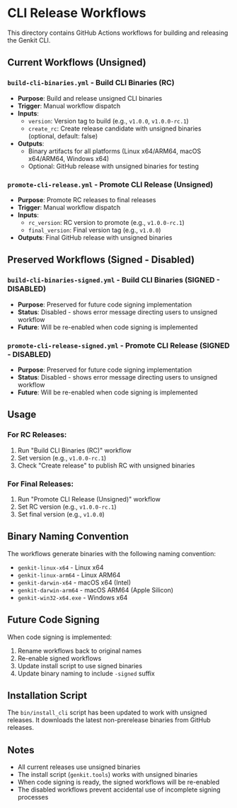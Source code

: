# CLI Release Workflows

This directory contains GitHub Actions workflows for building and releasing the Genkit CLI.

## Current Workflows (Unsigned)

### `build-cli-binaries.yml` - Build CLI Binaries (RC)
- **Purpose**: Build and release unsigned CLI binaries
- **Trigger**: Manual workflow dispatch
- **Inputs**:
  - `version`: Version tag to build (e.g., `v1.0.0`, `v1.0.0-rc.1`)
  - `create_rc`: Create release candidate with unsigned binaries (optional, default: false)
- **Outputs**: 
  - Binary artifacts for all platforms (Linux x64/ARM64, macOS x64/ARM64, Windows x64)
  - Optional: GitHub release with unsigned binaries for testing

### `promote-cli-release.yml` - Promote CLI Release (Unsigned)
- **Purpose**: Promote RC releases to final releases
- **Trigger**: Manual workflow dispatch
- **Inputs**:
  - `rc_version`: RC version to promote (e.g., `v1.0.0-rc.1`)
  - `final_version`: Final version tag (e.g., `v1.0.0`)
- **Outputs**: Final GitHub release with unsigned binaries

## Preserved Workflows (Signed - Disabled)

### `build-cli-binaries-signed.yml` - Build CLI Binaries (SIGNED - DISABLED)
- **Purpose**: Preserved for future code signing implementation
- **Status**: Disabled - shows error message directing users to unsigned workflow
- **Future**: Will be re-enabled when code signing is implemented

### `promote-cli-release-signed.yml` - Promote CLI Release (SIGNED - DISABLED)
- **Purpose**: Preserved for future code signing implementation
- **Status**: Disabled - shows error message directing users to unsigned workflow
- **Future**: Will be re-enabled when code signing is implemented

## Usage

### For RC Releases:
1. Run "Build CLI Binaries (RC)" workflow
2. Set version (e.g., `v1.0.0-rc.1`)
3. Check "Create release" to publish RC with unsigned binaries

### For Final Releases:
1. Run "Promote CLI Release (Unsigned)" workflow
2. Set RC version (e.g., `v1.0.0-rc.1`)
3. Set final version (e.g., `v1.0.0`)

## Binary Naming Convention

The workflows generate binaries with the following naming convention:
- `genkit-linux-x64` - Linux x64
- `genkit-linux-arm64` - Linux ARM64
- `genkit-darwin-x64` - macOS x64 (Intel)
- `genkit-darwin-arm64` - macOS ARM64 (Apple Silicon)
- `genkit-win32-x64.exe` - Windows x64

## Future Code Signing

When code signing is implemented:
1. Rename workflows back to original names
2. Re-enable signed workflows
3. Update install script to use signed binaries
4. Update binary naming to include `-signed` suffix

## Installation Script

The `bin/install_cli` script has been updated to work with unsigned releases. It downloads the latest non-prerelease binaries from GitHub releases.

## Notes

- All current releases use unsigned binaries
- The install script (`genkit.tools`) works with unsigned binaries
- When code signing is ready, the signed workflows will be re-enabled
- The disabled workflows prevent accidental use of incomplete signing processes 